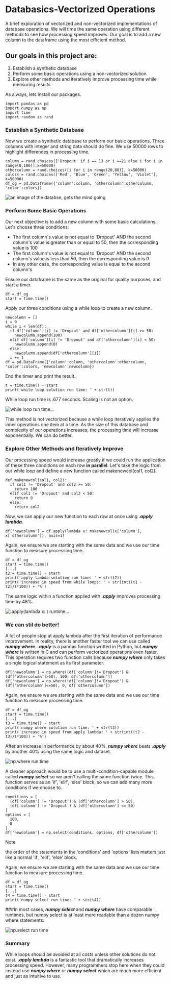 # Databasics-Vectorized Operations

A brief exploration of vectorized and non-vectorized implementations of database operations. We will time the same operation using different methods to see how processing speed improves. Our goal is to add a new column to the dataframe using the most efficient method.

## Our goals in this project are:

1. Establish a synthetic database
2. Perform some basic operations using a non-vectorized solution
3. Explore other methods and iteratively improve processing time while measuring results

As always, lets install our packages.

    import pandas as pd
    import numpy as np
    import time
    import random as rand

### Establish a Synthetic Database

Now we create a synthetic database to perform our basic operations. Three columns with integer and string data should do fine. We use 50000 rows to highlight differences in processing time.

    column = rand.choices(['Dropout' if i == 13 or i ==21 else i for i in range(0,100)],k=50000)
    othercolumn = rand.choices([i for i in range(20,80)], k=50000)
    colors = rand.choices(['Red', 'Blue', 'Green', 'Yellow', 'Violet'], k=50000)
    df_og = pd.Dataframe({'column':column, 'othercolumn':othercolumn, 'color':colors})

![an image of the databse, gets the mind going](https://github.com/maxwellabgit/Databasics-VectorizedOps/blob/main/githubprofilebuildlast.png)

### Perform Some Basic Operations

Our next objective is to add a new column with some basic calculations. Let's choose three conditions: 
- The first column's value is not equal to 'Dropout' AND the second column's value is greater than or equal to 50, then the corresponding value is 100
- The first column's value is not equal to 'Dropout' AND the second column's value is less than 50, then the corresponding value is 0
- In any other case, the corresponding value is equal to the second column's

Ensure our dataframe is the same as the original for quality purposes, and start a timer.

    df = df_og
    start = time.time()

Apply our three conditions using a while loop to create a new column.

    newcolumn = []
    i = 0
    while i < len(df):
      if df['column'][i] != 'Dropout' and df['othercolumn'][i] >= 50:
        newcolumn.append(100)
      elif df['column'][i] != 'Dropout' and df['othercolumn'][i] < 50:
        newcolumn.append(0)
      else:
        newcolumn.append(df['othercolumn'][i])
      i += 1
    df = pd.DataFrame({'column':column, 'othercolumn':othercolumn, 'color':colors, 'newcolumn':newcolumn})

End the timer and print the result.

    t = time.time() - start
    print('while loop solution run time: ' + str(t))

While loop run time is .677 seconds. Scaling is not an option.

![while loop run time...](https://github.com/maxwellabgit/Databasics-VectorizedOps/blob/main/github112.png)

This method is not vectorized because a while loop iteratively applies the inner operations one item at a time. As the size of this database and complexity of our operations increases, the processing time will increase exponentially. We can do better.

### Explore Other Methods and Iteratively Improve

Our processing speed would increase greatly if we could run the application of these three conditions on each row __in parallel__. Let's take the logic from our while loop and define a new function called makenewcol(col1, col2).

    def makenewcol(col1, col2):
      if col1 != 'Dropout' and col2 >= 50:
        return 100
      elif col1 != 'Dropout' and col2 < 50:
        return 0
      else:
        return col2

Now, we can apply our new function to each row at once using *__.apply lambda__*. 

    df['newcolumn'] = df.apply(lambda x: makenewcol(x['column'], x['othercolumn']), axis=1)

Again, we ensure we are starting with the same data and we use our time function to measure processing time.

    df = df_og
    start = time.time()
    [...]
    t2 = time.time() - start
    print('apply lambda solution run time: ' + str(t2))
    print('increase in speed from while loops: ' + str(int((t1 - t2)/t*100)) + '%')

The same logic within a function applied with *__.apply__* improves processing time by 48%.

![.apply(lambda x: ) runtime...](https://github.com/maxwellabgit/Databasics-VectorizedOps/blob/main/github111.png)

### __We can stil do better!__

A lot of people stop at apply lambda after the first iteration of performance improvement. In reality, there is another faster tool we can use called *__numpy where__*. *__.apply__* is a pandas function writted in Python, but *__numpy where__* is written in C and can perform vectorized operations even faster. This operation requires two function calls because *__numpy where__* only takes a single logical statement as its first parameter.

    df['newcolumn'] = np.where((df['column']!='Dropout') & (df['othercolumn']>50), 100, df['othercolumn'])
    df['newcolumn'] = np.where((df['column']!='Dropout') & (df['othercolumn']<=50), 0, df['othercolumn'])

Again, we ensure we are starting with the same data and we use our time function to measure processing time.

    df = df_og
    start = time.time()
    [...]
    t3 = time.time() - start
    print('numpy where solution run time: ' + str(t3))
    print('increase in speed from apply lambda: ' + str(int((t2 - t3)/t*100)) + '%')

After an increase in performance by about 40%, *__numpy where__* beats *__.apply__* by another 40% using the same logic and dataset.

![*__np.where__* run time](https://github.com/maxwellabgit/Databasics-VectorizedOps/blob/main/Screenshot%202023-11-08%20195301.png)

A cleaner approach would be to use a multi-condition-capable module called *__numpy select__* so we aren't calling the same function twice. This function serves as an 'if', 'elif', 'else' block, so we can add many more conditions if we choose to.

    conditions = [
      (df['column'] != 'Dropout') & (df['othercolumn'] > 50),
      (df['column'] != 'Dropout') & (df['othercolumn'] <= 50)
    ]
    options = [
      100,
      0
    ]
    df['newcolumn'] = np.select(conditions, options, df['othercolumn'])

> [!NOTE]
> the order of the statements in the 'conditions' and 'options' lists matters just like a normal 'if', 'elif', 'else' block.

Again, we ensure we are starting with the same data and we use our time function to measure processing time.

    df = df_og
    start = time.time()
    [...]
    t4 = time.time() - start
    print('numpy select run time: ' + str(t4))

###In most cases, *__numpy select__* and *__numpy where__* have comparable runtimes, but numpy select is at least more readable than a dozen numpy where statements.

![*__np.select__* run time](https://github.com/maxwellabgit/Databasics-VectorizedOps/blob/main/Screenshot%202023-11-08%20195345.png)

### Summary

While loops should be avoided at all costs unless other solutions do not exist. *__.apply lambda__* is a fantastic tool that dramatically increases processing speed. However, many programmers stop here when they could instead use *__numpy where__* or *__numpy select__* which are much more efficient and just as intuitive to use.

